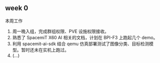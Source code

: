 ## week 0

本周工作

1. 周一晚入组，完成群组权限、PVE 设施权限接收。
2. 熟悉了 SpacemiT X60 AI 相关的文档，计划在 BPI-F3 上跑起几个 demo。
3. 利用 spacemit-ai-sdk 结合 qemu 仿真部署测试了图像分类、目标检测模型。暂时还未在实机上跑过。
4. (...)